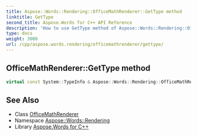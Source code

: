 ```yaml
---
title: Aspose::Words::Rendering::OfficeMathRenderer::GetType method
linktitle: GetType
second_title: Aspose.Words for C++ API Reference
description: 'How to use GetType method of Aspose::Words::Rendering::OfficeMathRenderer class in C++.'
type: docs
weight: 3000
url: /cpp/aspose.words.rendering/officemathrenderer/gettype/
---
```

## OfficeMathRenderer::GetType method




```cpp
virtual const System::TypeInfo & Aspose::Words::Rendering::OfficeMathRenderer::GetType() const override
```

## See Also

* Class [OfficeMathRenderer](../)
* Namespace [Aspose::Words::Rendering](../../)
* Library [Aspose.Words for C++](../../../)

